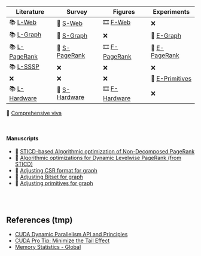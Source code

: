 | Literature     | Survey         | Figures        | Experiments      |
| -------------- | -------------- | -------------- | ---------------- |
| 📚 [L-Web]      | 📖 [S-Web]      | 🎞️ [F-Web]      | ❌                |
| 📚 [L-Graph]    | 📖 [S-Graph]    | ❌              | 🧪 [E-Graph]      |
| 📚 [L-PageRank] | 📖 [S-PageRank] | 🎞️ [F-PageRank] | 🧪 [E-PageRank]   |
| 📚 [L-SSSP]     | ❌              | ❌              | ❌                |
| ❌              | ❌              | ❌              | 🧪 [E-Primitives] |
| 📚 [L-Hardware] | 📖 [S-Hardware] | 🎞️ [F-Hardware] | ❌                |

📃 [Comprehensive viva][R-Viva]

[L-Web]: https://docs.google.com/document/d/1SBhrb5nOYo505aaJ9ltKUl_q7X4iqKzy_zElSWdZVK0/edit?usp=sharing
[L-Graph]: https://docs.google.com/document/d/1lu8cvmc1tPCEdh5RohZuroNzJOTXG9CIz7yDBd9GIFo/edit?usp=sharing
[L-PageRank]: https://docs.google.com/document/d/1kPkzQ3w5eb6TZ3_PWQlsvoXRNTKSoBZ5XntFtSo1rkA/edit?usp=sharing
[L-SSSP]: https://docs.google.com/document/d/1w_trwZT4sYwsHm9x8gg3rWY6rE5V-Y7aOiDRfS66skU/edit?usp=sharing
[L-Hardware]: https://docs.google.com/document/d/1dvQkwwsbbuwFgxtidlSMBByRiUsIIJfzEYGHYBIi1Hk/edit?usp=sharing

[S-Web]: https://docs.google.com/document/d/1hyRhoN8Fqcan6bdkjiy6UKQTmeQP2aoWgzwy68fAD_0/edit?usp=sharing
[S-Graph]: https://docs.google.com/document/d/1aoyHJ852wqXbDNc8Dv6RBXdRvaQMD5VZmEqfcx1fhwU/edit?usp=sharing
[S-PageRank]: https://docs.google.com/document/d/1f1i67F2NM4xwWQu1nmwCZAfC8LI7Lqy8LV37jQt5SJI/edit?usp=sharing
[S-Hardware]: https://docs.google.com/document/d/1jLJalHTQWApMWbRav-ZtFhp0w0aIbk_-1zwssjq-sDE/edit?usp=sharing

[F-Web]: https://photos.app.goo.gl/EihTuJBERncTuHAr5
[F-Graph]: https://photos.app.goo.gl/YjuhgiCQ4jsMwSDu8
[F-PageRank]: https://photos.app.goo.gl/46xwQi1R1NLhqzkr7
[F-Hardware]: https://photos.app.goo.gl/vRKt46Cxm1MtiY4q7

[E-Graph]: https://docs.google.com/document/d/1me-HjvMbayIzyV1ukO6rMaq5PNNfVCGjtGcMwAiv2eA/edit?usp=sharing
[E-PageRank]: https://docs.google.com/document/d/1iTq3J0v9qIOW5cAq9pAz2eCPB5RbJsNxWU8ZikSWmts/edit?usp=sharing
[E-Primitives]: https://docs.google.com/document/d/1pgizQkD6gukcijkwoTno-Om5w1nlojXlw2sFPzeyz5A/edit?usp=sharing
[R-Viva]: https://docs.google.com/document/d/1cfMOLkkPY1L4oWjdhKTXLeklYkZIzI59R2NTZ-mIOvs/edit?usp=sharing

<br>


#### Manuscripts

- 📝 [STICD-based Algorithmic optimization of Non-Decomposed PageRank](https://gist.github.com/wolfram77/778a17bdcea11cd67c1f37ca407cc7ca)
- 📝 [Algorithmic optimizations for Dynamic Levelwise PageRank (from STICD)](https://docs.google.com/document/d/1nRReOVRmyexWTCyRuY_9d0s85ppNVM9b3Kv0HJ3tap0/edit?usp=sharing)
- 📝 [Adjusting CSR format for graph](https://gist.github.com/wolfram77/89a6aebc0e21295bd63073b33c90b387)
- 📝 [Adjusting Bitset for graph](https://docs.google.com/document/d/1TpnLVMkGZfQUC0Cg3pKBXdu0FKzayog3L3Zxmk_P1fQ/edit?usp=sharing)
- 📝 [Adjusting primitives for graph](https://docs.google.com/document/d/13S9APPb2B0bfaQ5yXt2aJMay_TTNleb2iIB90BBje5c/edit?usp=sharing)

<br>
<br>


## References (tmp)

- [CUDA Dynamic Parallelism API and Principles](https://developer.nvidia.com/blog/cuda-dynamic-parallelism-api-principles/)
- [CUDA Pro Tip: Minimize the Tail Effect](https://developer.nvidia.com/blog/cuda-pro-tip-minimize-the-tail-effect/)
- [Memory Statistics - Global](https://docs.nvidia.com/gameworks/content/developertools/desktop/analysis/report/cudaexperiments/kernellevel/memorystatisticsglobal.htm)
